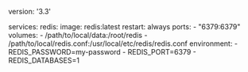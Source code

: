 version: '3.3'

services:
  redis:
    image: redis:latest
    restart: always
    ports:
      - "6379:6379"
    volumes:
      - /path/to/local/dаta:/root/redis
      - /path/to/local/redis.conf:/usr/local/etc/redis/redis.conf
    environment:
      - REDIS_PASSWORD=my-password
      - REDIS_PORT=6379
      - REDIS_DATABASES=1